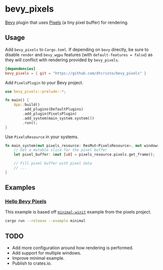 # bevy_pixels

[Bevy](https://github.com/bevyengine/bevy) plugin that uses [Pixels](https://github.com/parasyte/pixels) (a tiny pixel buffer) for rendering.

## Usage

Add `bevy_pixels` to `Cargo.toml`. If depending on `bevy` directly, be sure to disable `render` and `bevy_wgpu` features (with `default-features = false`) as they will conflict with rendering provided by `bevy_pixels`.

```toml
[dependencies]
bevy_pixels = { git = "https://github.com/dtcristo/bevy_pixels" }
```

Add `PixelsPlugin` to your Bevy project.

```rust
use bevy_pixels::prelude::*;

fn main() {
    App::build()
        .add_plugins(DefaultPlugins)
        .add_plugin(PixelsPlugin)
        .add_system(main_system.system())
        .run();
}
```

Use `PixelsResource` in your systems.

```rust
fn main_system(mut pixels_resource: ResMut<PixelsResource>, mut windows: ResMut<Windows>) {
    // Get a mutable slice for the pixel buffer
    let pixel_buffer: &mut [u8] = pixels_resource.pixels.get_frame();

    // Fill pixel buffer with pixel data
    // ...
}
```

## Examples

### [Hello Bevy Pixels](https://github.com/dtcristo/bevy_pixels/blob/main/examples/minimal.rs)

This example is based off [`minimal-winit`](https://github.com/parasyte/pixels/tree/master/examples/minimal-winit) example from the pixels project.

```sh
cargo run --release --example minimal
```

## TODO

- Add more configuration around how rendering is performed.
- Add support for multiple windows.
- Improve minimal example.
- Publish to crates.io.
